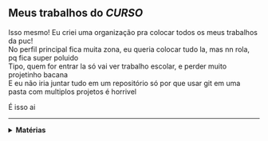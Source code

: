 ## Meus trabalhos do *CURSO*

Isso mesmo! Eu criei uma organização pra colocar todos os meus trabalhos da puc!  
No perfil principal fica muita zona, eu queria colocar tudo la, mas nn rola, pq fica super poluido  
Tipo, quem for entrar la só vai ver trabalho escolar, e perder muito projetinho bacana  
E eu não iria juntar tudo em um repositório só por que usar git em uma pasta com multiplos projetos é horrivel  

É isso ai

******
<details><summary><b>Matérias</b></summary>
<p>

## 1° Período:
- MFF = Modelagem de Fenomênos Físicos
- RA = Raciocínio Algoritmico
- DEC = Descoberta e Evolução da Computação
- ECNC = Experiência Criativa: Navegando na Computação
- LM = Resolução de Problemas com Lógica Matemática
****
## 2° Período:
- POO = Programação Orientada a Objetos
****
## 3° Período:
- RPEC = Resolução de Problemas Estruturados em Computação (estrutura de dados)
- EXP3 = Experiência Criativa: Pesquisa Aplicada
- PROLOG = Programação Lógica
- DB1 = Banco de Dados
****
## 4° Período:
- Interpretadores = Construção de interpretadores
- Grafos = Resolução de Problemas com Grafos
- ProgImperativa = Programação Imperativa
- ProgParalela = Programação Distribuída, Paralela e Concorrente
- ModSis = Modelagem de Sistemas Computacionais
- MtQt = Métodos Quantitativos para Computação
****
## 5° Período:
- IA = Inteligencia Artificial
</p>
</details>
